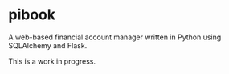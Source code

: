 # pibook
A web-based financial account manager written in Python using SQLAlchemy and Flask.

This is a work in progress.
